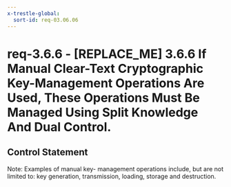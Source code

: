 ```yaml
---
x-trestle-global:
  sort-id: req-03.06.06
---
```


# req-3.6.6 - \[REPLACE_ME\] 3.6.6 If Manual Clear-Text Cryptographic Key-Management Operations Are Used, These Operations Must Be Managed Using Split Knowledge And Dual Control.

## Control Statement

Note: Examples of manual key- management operations include, but are not limited to: key generation, transmission, loading, storage and destruction.

